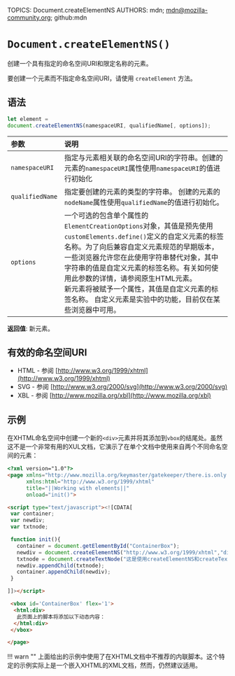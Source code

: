 TOPICS: Document.createElementNS
AUTHORS: mdn; mdn@mozilla-community.org; github:mdn

# `Document.createElementNS()`

创建一个具有指定的命名空间URI和限定名称的元素。

要创建一个元素而不指定命名空间URI，请使用 `createElement` 方法。

## 语法

```javascript
let element =
document.createElementNS(namespaceURI, qualifiedName[, options]);
```

| 参数 | 说明 |
| :-- | :-- |
| `namespaceURI` | 指定与元素相关联的命名空间URI的字符串。创建的元素的`namespaceURI`属性使用`namespaceURI`的值进行初始化 |
| `qualifiedName` | 指定要创建的元素的类型的字符串。 创建的元素的`nodeName`属性使用`qualifiedName`的值进行初始化。|
| `options` | 一个可选的包含单个属性的`ElementCreationOptions`对象，其值是预先使用`customElements.define()`定义的自定义元素的标签名称。为了向后兼容自定义元素规范的早期版本，一些浏览器允许您在此使用字符串替代对象，其中字符串的值是自定义元素的标签名称。有关如何使用此参数的详情，请参阅原生HTML元素。<br>新元素将被赋予一个属性，其值是自定义元素的标签名称。 自定义元素是实验中的功能，目前仅在某些浏览器中可用。

**返回值**: 新元素。

## 有效的命名空间URI

- HTML - 参阅 [http://www.w3.org/1999/xhtml](http://www.w3.org/1999/xhtml)
- SVG - 参阅 [http://www.w3.org/2000/svg](http://www.w3.org/2000/svg)
- XBL - 参阅 [http://www.mozilla.org/xbl](http://www.mozilla.org/xbl)

## 示例

在XHTML命名空间中创建一个新的`<div>`元素并将其添加到`vbox`的结尾处。虽然这不是一个非常有用的XUL文档，它演示了在单个文档中使用来自两个不同命名空间的元素：

```html
<?xml version="1.0"?>
<page xmlns="http://www.mozilla.org/keymaster/gatekeeper/there.is.only.xul"
      xmlns:html="http://www.w3.org/1999/xhtml"
      title="||Working with elements||"
      onload="init()">

<script type="text/javascript"><![CDATA[
 var container;
 var newdiv;
 var txtnode;

 function init(){
   container = document.getElementById("ContainerBox");
   newdiv = document.createElementNS("http://www.w3.org/1999/xhtml","div");
   txtnode = document.createTextNode("这是使用createElementNS和createTextNode动态构造的文本，然后使用appendChild插入到文档中。");
   newdiv.appendChild(txtnode);
   container.appendChild(newdiv);
 }

]]></script>

 <vbox id='ContainerBox' flex='1'>
  <html:div>
   此页面上的脚本将添加以下动态内容：
  </html:div>
 </vbox>

</page>
```

!!! warn ""
    上面给出的示例中使用了在XHTML文档中不推荐的内联脚本。这个特定的示例实际上是一个嵌入XHTML的XML文档，然而，仍然建议适用。
